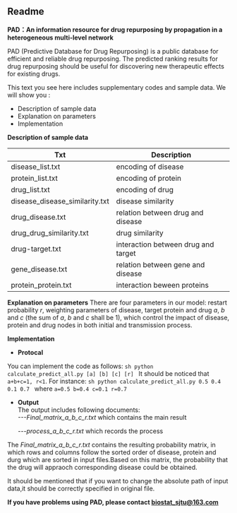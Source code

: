 ## Readme
**PAD：An information resource for drug repurposing by propagation in a heterogeneous multi-level network**

PAD (Predictive Database for Drug Repurposing) is a public database for efficient and reliable drug repurposing. The predicted ranking results for drug repurposing should be useful for discovering new therapeutic effects for existing drugs. 

This text you see here includes supplementary codes and sample data. We will show you :

  - Description of sample data
  - Explanation on parameters
  - Implementation

**Description of sample data**


| Txt | Description |
| ------ | ------ |
|disease_list.txt|encoding of disease|
|protein_list.txt|encoding of protein|
|drug_list.txt|encoding of drug|
|disease_disease_similarity.txt | disease similarity|
| drug_disease.txt  | relation between drug and disease|
|drug_drug_similarity.txt|drug similarity|
|drug-target.txt|interaction between drug and target|
|gene_disease.txt|relation between gene and disease|
|protein_protein.txt|interaction beween proteins|

**Explanation on parameters**
There are four parameters in our model: restart probability *r*, weighting parameters of disease, target protein and drug *a*, *b* and *c* (the sum of *a*, *b* and *c* shall be 1), which control the impact of disease, protein and drug nodes in both initial and transmission process.

**Implementation**

  - **Protocal**
  
   You can implement the code as follows:
    ```sh
    python calculate_predict_all.py [a] [b] [c] [r]
    ```
    It should be noticed that `a+b+c=1, r<1`.
    For instance:
    ```sh
    python calculate_predict_all.py 0.5 0.4 0.1 0.7
    ```
    where `a=0.5 b=0.4 c=0.1 r=0.7`
  - **Output**   
    The output includes following documents:  
    *---Final_matrix_a_b_c_r.txt* which contains the main result
    
    *---process_a_b_c_r.txt*   which records the process
    
   The *Final_matrix_a_b_c_r.txt* contains the resulting probability matrix, in which rows and columns follow the sorted order of disease, protein and durg which are sorted in input files.Based on this matrix, the probability that the drug will appraoch corresponding disease could be obtained.

It should be mentioned that if you want to change the absolute path of input data,it should be correctly specified in original file.

**If you have problems using PAD, please contact biostat_sjtu@163.com**

